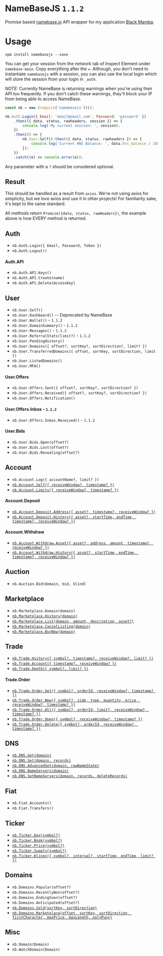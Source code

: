 # NameBaseJS `1.1.2`

Promise based [namebase.io](https://namebase.io) API wrapper for my application [Black Mamba](https://github.com/ImSeaWorld/Black-Mamba).

# Usage

```
npm install namebasejs --save
```

You can get your session from the network tab of Inspect Element under `namebase-main`. Copy everything after the `=`. Although, you don't need to instantiate `namebasejs` with a session, you can also use the local login which will store the session from your login in `_auth`.

_NOTE:_ Currently NameBase is returning warnings when you're using their API too frequently. If you don't catch these warnings, they'll block your IP from being able to access NameBase.

```javascript
const nb = new (require('namebasejs'))();

nb.Auth.Login({ Email: 'email@email.com', Password: 'password' })
    .then(({ data, status, rawheaders, session }) => {
        console.log('My current session: ', session);
    })
    .then(() => {
        nb.User.Self().then(({ data, status, rawheaders }) => {
            console.log('Current HNS Balance: ', data.hns_balance / 1000000); // convert little to big
        });
    })
    .catch((e) => console.error(e));
```

Any parameter with a `?` should be considered optional.

## Result

This should be handled as a result from `axios`. We're not using axios for simplicity, but we love axios and use it in other projects! For familiarity sake, it's kept to the same standard.

All methods return `Promise({data, status, rawHeaders})`, the example above is how EVERY method is returned.

## Auth

-   `nb.Auth.Login({ Email, Password, Token })`
-   `nb.Auth.Logout()`

#### Auth.API

-   `nb.Auth.API.Keys()`
-   `nb.Auth.API.Create(name)`
-   `nb.Auth.API.Delete(AccessKey)`

## User

-   `nb.User.Self()`
-   `nb.User.Dashboard()` -- Deprecated by NameBase
-   `nb.User.Wallet()` - `1.1.2`
-   `nb.User.DomainSummary()` - `1.1.2`
-   `nb.User.Messages()` - `1.1.2`
-   `nb.User.ReferralStats(limit?)` - `1.1.2`
-   `nb.User.PendingHistory()`
-   `nb.User.Domains({ offset?, sortKey?, sortDirection?, limit? })`
-   `nb.User.TransferredDomains({ offset, sortKey, sortDirection, limit })`
-   `nb.User.ListedDomains()`
-   `nb.User.MFA()`

#### User.Offers

-   `nb.User.Offers.Sent({ offset?, sortKey?, sortDirection? })`
-   `nb.User.Offers.Received({ offset?, sortKey?, sortDirection? })`
-   `nb.User.Offers.Notification()`

#### User.Offers.Inbox - `1.1.2`

-   `nb.User.Offers.Inbox.Received()` - `1.1.2`

#### User.Bids

-   `nb.User.Bids.Open(offset?)`
-   `nb.User.Bids.Lost(offset?)`
-   `nb.User.Bids.Revealing(offset?)`

## Account

-   `nb.Account.Log({ accountName?, limit? })`
-   [`nb.Account.Self({ receiveWindow?, timestamp? })`](https://github.com/namebasehq/api-documentation/blob/master/rest-api.md#account-information)
-   [`nb.Account.Limits({ receiveWindow?, timestamp? })`](https://github.com/namebasehq/api-documentation/blob/master/rest-api.md#account-withdrawal-limits)

#### Account.Deposit

-   [`nb.Account.Deposit.Address({ asset?, timestamp?, receiveWindow? })`](https://github.com/namebasehq/api-documentation/blob/master/rest-api.md#deposit-address)
-   [`nb.Account.Deposit.History({ asset?, startTime, endTime, timestamp?, receiveWindow? })`](https://github.com/namebasehq/api-documentation/blob/master/rest-api.md#deposit-history)

#### Account.Withdraw

-   [`nb.Account.Withdraw.Asset({ asset?, address, amount, timestamp?, receiveWindow? })`](https://github.com/namebasehq/api-documentation/blob/master/rest-api.md#withdraw)
-   [`nb.Account.Withdraw.History({ asset?, startTime, endTime, timestamp?, receiveWindow? })`](https://github.com/namebasehq/api-documentation/blob/master/rest-api.md#withdraw-history)

## Auction

-   `nb.Auction.Bid(domain, bid, blind)`

## Marketplace

-   `nb.Marketplace.Domain(domain)`
-   [`nb.Marketplace.History(domain)`](https://github.com/namebasehq/api-documentation/blob/master/marketplace-api.md#domain-sale-history)
-   [`nb.Marketplace.List(domain, amount, description, asset?)`](https://github.com/namebasehq/api-documentation/blob/master/marketplace-api.md#list-name--update-listing)
-   [`nb.Marketplace.CancelListing(domain)`](https://github.com/namebasehq/api-documentation/blob/master/marketplace-api.md#cancel-listing)
-   [`nb.Marketplace.BuyNow(domain)`](https://github.com/namebasehq/api-documentation/blob/master/marketplace-api.md#purchase-name)

## Trade

-   [`nb.Trade.History({ symbol?, timestamp?, receiveWindow?, limit? })`](https://github.com/namebasehq/api-documentation/blob/master/rest-api.md#trade-lookup)
-   [`nb.Trade.Account({ timestamp?, receiveWindow? })`](https://github.com/namebasehq/api-documentation/blob/master/rest-api.md#account-trade-list)
-   [`nb.Trade.Depth({ symbol?, limit? })`](https://github.com/namebasehq/api-documentation/blob/master/rest-api.md#order-book)

#### Trade.Order

-   [`nb.Trade.Order.Get({ symbol?, orderId, receiveWindow?, timestamp? })`](https://github.com/namebasehq/api-documentation/blob/master/rest-api.md#order-trade-list)
-   [`nb.Trade.Order.New({ symbol?, side, type, quantity, price, receiveWindow?, timestamp? })`](https://github.com/namebasehq/api-documentation/blob/master/rest-api.md#new-order)
-   [`nb.Trade.Order.All({ symbol?, orderId, limit?, receiveWindow?, timestamp? })`](https://github.com/namebasehq/api-documentation/blob/master/rest-api.md#all-orders)
-   [`nb.Trade.Order.Open({ symbol?, receiveWindow?, timestamp? })`](https://github.com/namebasehq/api-documentation/blob/master/rest-api.md#current-open-orders)
-   [`nb.Trade.Order.Delete({ symbol?, orderId, receiveWindow?, timestamp? })`](https://github.com/namebasehq/api-documentation/blob/master/rest-api.md#cancel-order)

## DNS

-   [`nb.DNS.Get(domain)`](https://github.com/namebasehq/api-documentation/blob/master/dns-settings-api.md#get-settings)
-   [`nb.DNS.Set(domain, records)`](https://github.com/namebasehq/api-documentation/blob/master/dns-settings-api.md#change-settings)
-   [`nb.DNS.AdvancedSet(domain, rawNameState)`](https://github.com/namebasehq/api-documentation/blob/master/dns-settings-api.md#change-settings-advanced)
-   [`nb.DNS.NameServers(domain)`](https://github.com/namebasehq/api-documentation/blob/master/dns-settings-api.md#get-settings-1)
-   [`nb.DNS.SetNameServers(domain, records, deleteRecords)`](https://github.com/namebasehq/api-documentation/blob/master/dns-settings-api.md#change-settings-1)

## Fiat

-   `nb.Fiat.Accounts()`
-   `nb.Fiat.Transfers()`

## Ticker

-   [`nb.Ticker.Day(symbol?)`](https://github.com/namebasehq/api-documentation/blob/master/rest-api.md#24hr-ticker-price-change-statistics)
-   [`nb.Ticker.Book(symbol?)`](https://github.com/namebasehq/api-documentation/blob/master/rest-api.md#symbol-order-book-ticker)
-   [`nb.Ticker.Price(symbol?)`](https://github.com/namebasehq/api-documentation/blob/master/rest-api.md#symbol-price-ticker)
-   [`nb.Ticker.Supply(symbol?)`](https://github.com/namebasehq/api-documentation/blob/master/rest-api.md#circulating-supply-ticker)
-   [`nb.Ticker.Klines({ symbol?, interval?, startTime, endTime, limit? })`](https://github.com/namebasehq/api-documentation/blob/master/rest-api.md#kline-data)

## Domains

-   `nb.Domains.Popular(offset?)`
-   `nb.Domains.RecentlyWon(offset?)`
-   `nb.Domains.EndingSoon(offset?)`
-   `nb.Domains.Anticipated(offset?)`
-   [`nb.Domains.Sold(sortKey, sortDirection)`](https://github.com/namebasehq/api-documentation/blob/master/marketplace-api.md#all-sale-history)
-   [`nb.Domains.Marketplace(offset, sortKey, sortDirection, firstCharacter, maxPrice, maxLength, onlyPuny)`](https://github.com/namebasehq/api-documentation/blob/master/marketplace-api.md#marketplace-listings)

## Misc

-   `nb.Domain(Domain)`
-   `nb.WatchDomain(Domain)`
